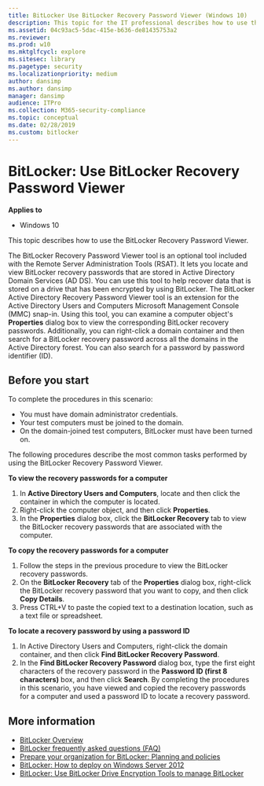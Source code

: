 ```yaml
---
title: BitLocker Use BitLocker Recovery Password Viewer (Windows 10)
description: This topic for the IT professional describes how to use the BitLocker Recovery Password Viewer.
ms.assetid: 04c93ac5-5dac-415e-b636-de81435753a2
ms.reviewer: 
ms.prod: w10
ms.mktglfcycl: explore
ms.sitesec: library
ms.pagetype: security
ms.localizationpriority: medium
author: dansimp
ms.author: dansimp
manager: dansimp
audience: ITPro
ms.collection: M365-security-compliance
ms.topic: conceptual
ms.date: 02/28/2019
ms.custom: bitlocker
---
```


# BitLocker: Use BitLocker Recovery Password Viewer

**Applies to**
-   Windows 10

This topic describes how to use the BitLocker Recovery Password Viewer.

The BitLocker Recovery Password Viewer tool is an optional tool included with the Remote Server Administration Tools (RSAT). It lets you locate and view BitLocker recovery passwords that are stored in Active Directory Domain Services (AD DS). You can use this tool to help recover data that is stored on a drive that has been encrypted by using BitLocker. The BitLocker Active Directory Recovery Password Viewer tool is an extension for the Active Directory Users and Computers Microsoft Management Console (MMC) snap-in. Using this tool, you can examine a computer object's **Properties** dialog box to view the corresponding BitLocker recovery passwords. Additionally, you can right-click a domain container and then search for a BitLocker recovery password across all the domains in the Active Directory forest. You can also search for a password by password identifier (ID).

## Before you start

To complete the procedures in this scenario:

-   You must have domain administrator credentials.
-   Your test computers must be joined to the domain.
-   On the domain-joined test computers, BitLocker must have been turned on.

The following procedures describe the most common tasks performed by using the BitLocker Recovery Password Viewer.

**To view the recovery passwords for a computer**

1.  In **Active Directory Users and Computers**, locate and then click the container in which the computer is located.
2.  Right-click the computer object, and then click **Properties**.
3.  In the **Properties** dialog box, click the **BitLocker Recovery** tab to view the BitLocker recovery passwords that are associated with the computer.

**To copy the recovery passwords for a computer**

1.  Follow the steps in the previous procedure to view the BitLocker recovery passwords.
2.  On the **BitLocker Recovery** tab of the **Properties** dialog box, right-click the BitLocker recovery password that you want to copy, and then click **Copy Details**.
3.  Press CTRL+V to paste the copied text to a destination location, such as a text file or spreadsheet.

**To locate a recovery password by using a password ID**

1.  In Active Directory Users and Computers, right-click the domain container, and then click **Find BitLocker Recovery Password**.
2.  In the **Find BitLocker Recovery Password** dialog box, type the first eight characters of the recovery password in the **Password ID (first 8 characters)** box, and then click **Search**.
By completing the procedures in this scenario, you have viewed and copied the recovery passwords for a computer and used a password ID to locate a recovery password.

## More information

- [BitLocker Overview](bitlocker-overview.md)
- [BitLocker frequently asked questions (FAQ)](bitlocker-frequently-asked-questions.md)
- [Prepare your organization for BitLocker: Planning and policies](prepare-your-organization-for-bitlocker-planning-and-policies.md)
- [BitLocker: How to deploy on Windows Server 2012](bitlocker-how-to-deploy-on-windows-server.md)
- [BitLocker: Use BitLocker Drive Encryption Tools to manage BitLocker](bitlocker-use-bitlocker-drive-encryption-tools-to-manage-bitlocker.md)
 
 

